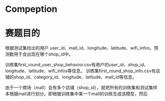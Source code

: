 # Compeption
# 赛题目的
 根据测试集给出的用户 user_id、mall_id、longitude、latitude、wifi_infos，预测数用于会出现在哪个shop_id中。
 
 训练集first_round_user_shop_behavior.csv有用户的user_id、shop_id、longitude、latitude、wifi_infos等信息。
 训练集first_round_shop_info.csv有店铺的shop_id、category_id、longitude、latitude、mall_id等信息。
  
 由于一个商场（mall）会有多个店铺（shop_id），就把所有的训练集和测试集样本根据mall进行划分。即根据训练集中某一个mall的训练生成该模型，然后
 

